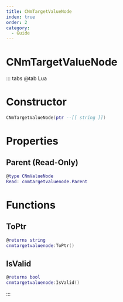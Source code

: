 ```yaml
---
title: CNmTargetValueNode
index: true
order: 2
category:
  - Guide
---
```


# CNmTargetValueNode

::: tabs
@tab Lua
# Constructor
```lua
CNmTargetValueNode(ptr --[[ string ]])
```
# Properties
## Parent (Read-Only)
```lua
@type CNmValueNode
Read: cnmtargetvaluenode.Parent
```
# Functions
## ToPtr
```lua
@returns string
cnmtargetvaluenode:ToPtr()
```
## IsValid
```lua
@returns bool
cnmtargetvaluenode:IsValid()
```

:::